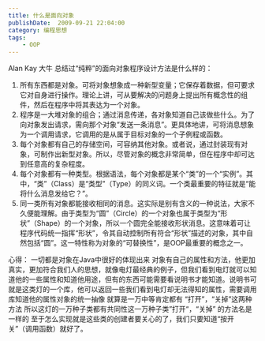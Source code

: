 ```yaml
---
title: 什么是面向对象
publishDate:  2009-09-21 22:04:00
category: 编程思想
tags: 
    - OOP
---
```


Alan Kay 大牛 总结过“纯粹”的面向对象程序设计方法是什么样的：

1. 所有东西都是对象。可将对象想象成一种新型变量；它保存着数据，但可要求它对自身进行操作。理论上讲，可从要解决的问题身上提出所有概念性的组件，然后在程序中将其表达为一个对象。
2. 程序是一大堆对象的组合；通过消息传递，各对象知道自己该做些什么。为了向对象发出请求，需向那个对象“发送一条消息”。更具体地讲，可将消息想象为一个调用请求，它调用的是从属于目标对象的一个子例程或函数。
3. 每个对象都有自己的存储空间，可容纳其他对象。或者说，通过封装现有对象，可制作出新型对象。所以，尽管对象的概念非常简单，但在程序中却可达到任意高的复杂程度。
4. 每个对象都有一种类型。根据语法，每个对象都是某个“类”的一个“实例”。其中，“类”（Class）是“类型”（Type）的同义词。一个类最重要的特征就是“能将什么消息发给它？”。
5. 同一类所有对象都能接收相同的消息。这实际是别有含义的一种说法，大家不久便能理解。由于类型为“圆”（Circle）的一个对象也属于类型为“形状”（Shape）的一个对象，所以一个圆完全能接收形状消息。这意味着可让程序代码统一指挥“形状”，令其自动控制所有符合“形状”描述的对象，其中自然包括“圆”。这一特性称为对象的“可替换性”，是OOP最重要的概念之一。

心得： 一切都是对象在Java中很好的体现出来 对象有自己的属性和方法，他更加真实，更加符合我们人的思想，就像电灯最经典的例子，但我们看到电灯就可以知道他的一些属性和知道他用途，但有的东西可能需要看说明书才能知道。说明书可就是这类灯的一个库，他可以返回一些我们看到电灯却无法得知的属性，需要调用库知道他的属性对象的统一抽像 就算是一万中等肯定都有 “打开”，“关掉”这两种方法 所以这灯的一万种子类都有共同性这一万种子类”打开“，“关掉” 的方法名是一样的 至于怎么实现就是这些类的创建者要关心的了，我们只要知道“按开关”（调用函数）就好了。
